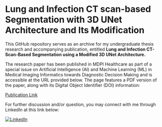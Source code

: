 # Lung and Infection CT scan-based Segmentation with 3D UNet Architecture and Its Modification

This GitHub repository serves as an archive for my undergraduate thesis research and accompanying publication, entitled **Lung and Infection CT-Scan-Based Segmentation using a Modified 3D UNet Architecture.**

The research paper has been published in MDPI Healthcare as part of a special issue on Artificial Intelligence (AI) and Machine Learning (ML) in Medical Imaging Informatics towards Diagnostic Decision Making and is accessible at the URL provided below. The page features a PDF version of the paper, along with its Digital Object Identifier (DOI) information:

[Publication Link](https://doi.org/10.3390/healthcare11020213.)

For further discussion and/or question, you may connect with me through LinkedIn at this link below:

[![LinkedIn](https://img.shields.io/badge/-LinkedIn-blue?style=flat&logo=Linkedin&logoColor=white)](https://www.linkedin.com/in/mhamidasn/)

